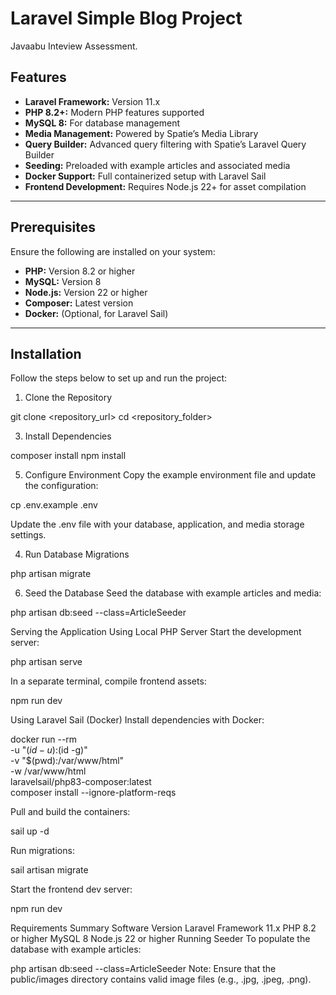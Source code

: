 # Laravel Simple Blog Project

Javaabu Inteview Assessment.

## Features

- **Laravel Framework:** Version 11.x
- **PHP 8.2+:** Modern PHP features supported
- **MySQL 8:** For database management
- **Media Management:** Powered by Spatie’s Media Library
- **Query Builder:** Advanced query filtering with Spatie’s Laravel Query Builder
- **Seeding:** Preloaded with example articles and associated media
- **Docker Support:** Full containerized setup with Laravel Sail
- **Frontend Development:** Requires Node.js 22+ for asset compilation

---

## Prerequisites

Ensure the following are installed on your system:

- **PHP:** Version 8.2 or higher
- **MySQL:** Version 8
- **Node.js:** Version 22 or higher
- **Composer:** Latest version
- **Docker:** (Optional, for Laravel Sail)

---

## Installation

Follow the steps below to set up and run the project:

1. Clone the Repository

git clone <repository_url>
cd <repository_folder>

3. Install Dependencies
   
composer install
npm install

5. Configure Environment
Copy the example environment file and update the configuration:

cp .env.example .env

Update the .env file with your database, application, and media storage settings.

4. Run Database Migrations
   
php artisan migrate

6. Seed the Database
Seed the database with example articles and media:

php artisan db:seed --class=ArticleSeeder

Serving the Application
Using Local PHP Server Start the development server:

php artisan serve

In a separate terminal, compile frontend assets:

npm run dev


Using Laravel Sail (Docker)
Install dependencies with Docker:

docker run --rm \
    -u "$(id -u):$(id -g)" \
    -v "$(pwd):/var/www/html" \
    -w /var/www/html \
    laravelsail/php83-composer:latest \
    composer install --ignore-platform-reqs


Pull and build the containers:

sail up -d

    
Run migrations:

sail artisan migrate


Start the frontend dev server:

npm run dev


Requirements Summary
Software	Version
Laravel Framework	11.x
PHP	8.2 or higher
MySQL	8
Node.js	22 or higher
Running Seeder
To populate the database with example articles:

php artisan db:seed --class=ArticleSeeder
Note: Ensure that the public/images directory contains valid image files (e.g., .jpg, .jpeg, .png).





